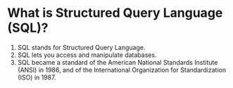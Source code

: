 # What is Structured Query Language (SQL)?
1)  SQL stands for Structured Query Language.
2)  SQL lets you access and manipulate databases.
3)  SQL became a standard of the American National Standards Institute (ANSI) in 1986, and of the International Organization for Standardization (ISO) in 1987.
 
   
